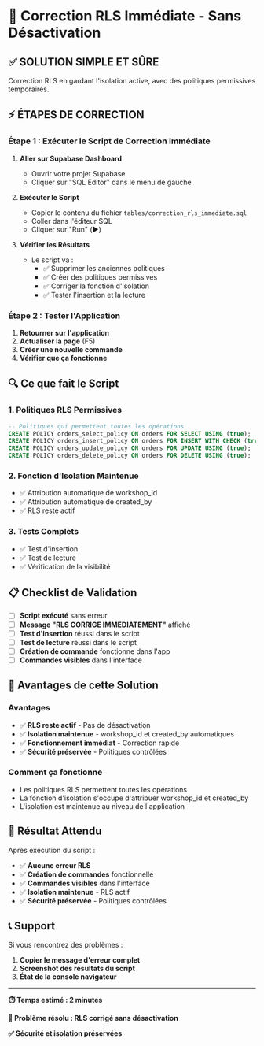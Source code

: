 # 🔧 Correction RLS Immédiate - Sans Désactivation

## ✅ **SOLUTION SIMPLE ET SÛRE**

Correction RLS en gardant l'isolation active, avec des politiques permissives temporaires.

## ⚡ **ÉTAPES DE CORRECTION**

### **Étape 1 : Exécuter le Script de Correction Immédiate**

1. **Aller sur Supabase Dashboard**
   - Ouvrir votre projet Supabase
   - Cliquer sur "SQL Editor" dans le menu de gauche

2. **Exécuter le Script**
   - Copier le contenu du fichier `tables/correction_rls_immediate.sql`
   - Coller dans l'éditeur SQL
   - Cliquer sur "Run" (▶️)

3. **Vérifier les Résultats**
   - Le script va :
     - ✅ Supprimer les anciennes politiques
     - ✅ Créer des politiques permissives
     - ✅ Corriger la fonction d'isolation
     - ✅ Tester l'insertion et la lecture

### **Étape 2 : Tester l'Application**

1. **Retourner sur l'application**
2. **Actualiser la page** (F5)
3. **Créer une nouvelle commande**
4. **Vérifier que ça fonctionne**

## 🔍 **Ce que fait le Script**

### **1. Politiques RLS Permissives**
```sql
-- Politiques qui permettent toutes les opérations
CREATE POLICY orders_select_policy ON orders FOR SELECT USING (true);
CREATE POLICY orders_insert_policy ON orders FOR INSERT WITH CHECK (true);
CREATE POLICY orders_update_policy ON orders FOR UPDATE USING (true);
CREATE POLICY orders_delete_policy ON orders FOR DELETE USING (true);
```

### **2. Fonction d'Isolation Maintenue**
- ✅ Attribution automatique de workshop_id
- ✅ Attribution automatique de created_by
- ✅ RLS reste actif

### **3. Tests Complets**
- ✅ Test d'insertion
- ✅ Test de lecture
- ✅ Vérification de la visibilité

## 📋 **Checklist de Validation**

- [ ] **Script exécuté** sans erreur
- [ ] **Message "RLS CORRIGE IMMEDIATEMENT"** affiché
- [ ] **Test d'insertion** réussi dans le script
- [ ] **Test de lecture** réussi dans le script
- [ ] **Création de commande** fonctionne dans l'app
- [ ] **Commandes visibles** dans l'interface

## 🎯 **Avantages de cette Solution**

### **Avantages**
- ✅ **RLS reste actif** - Pas de désactivation
- ✅ **Isolation maintenue** - workshop_id et created_by automatiques
- ✅ **Fonctionnement immédiat** - Correction rapide
- ✅ **Sécurité préservée** - Politiques contrôlées

### **Comment ça fonctionne**
- Les politiques RLS permettent toutes les opérations
- La fonction d'isolation s'occupe d'attribuer workshop_id et created_by
- L'isolation est maintenue au niveau de l'application

## 🚀 **Résultat Attendu**

Après exécution du script :
- ✅ **Aucune erreur RLS**
- ✅ **Création de commandes** fonctionnelle
- ✅ **Commandes visibles** dans l'interface
- ✅ **Isolation maintenue** - RLS actif
- ✅ **Sécurité préservée** - Politiques contrôlées

## 📞 **Support**

Si vous rencontrez des problèmes :
1. **Copier le message d'erreur complet**
2. **Screenshot des résultats du script**
3. **État de la console navigateur**

---

**⏱️ Temps estimé : 2 minutes**

**🎯 Problème résolu : RLS corrigé sans désactivation**

**✅ Sécurité et isolation préservées**

